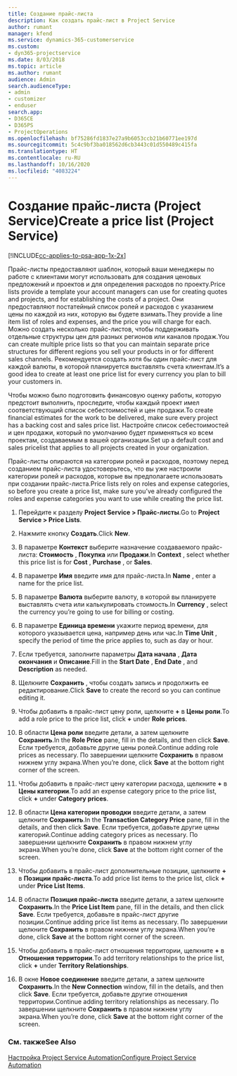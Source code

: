 ```yaml
---
title: Создание прайс-листа
description: Как создать прайс-лист в Project Service
author: rumant
manager: kfend
ms.service: dynamics-365-customerservice
ms.custom:
- dyn365-projectservice
ms.date: 8/03/2018
ms.topic: article
ms.author: rumant
audience: Admin
search.audienceType:
- admin
- customizer
- enduser
search.app:
- D365CE
- D365PS
- ProjectOperations
ms.openlocfilehash: bf75286fd1837e27a9b6053ccb21b60771ee197d
ms.sourcegitcommit: 5c4c9bf3ba018562d6cb3443c01d550489c415fa
ms.translationtype: HT
ms.contentlocale: ru-RU
ms.lasthandoff: 10/16/2020
ms.locfileid: "4083224"
---
```

# <a name="create-a-price-list-project-service"></a><span data-ttu-id="816b0-103">Создание прайс-листа (Project Service)</span><span class="sxs-lookup"><span data-stu-id="816b0-103">Create a price list (Project Service)</span></span>

[!INCLUDE[cc-applies-to-psa-app-1x-2x](../includes/cc-applies-to-psa-app-1x-2x.md)]

<span data-ttu-id="816b0-104">Прайс-листы предоставляют шаблон, который ваши менеджеры по работе с клиентами могут использовать для создания ценовых предложений и проектов и для определения расходов по проекту.</span><span class="sxs-lookup"><span data-stu-id="816b0-104">Price lists provide a template your account managers can use for creating quotes and projects, and for establishing the costs of a project.</span></span> <span data-ttu-id="816b0-105">Они предоставляют постатейный список ролей и расходов с указанием цены по каждой из них, которую вы будете взимать.</span><span class="sxs-lookup"><span data-stu-id="816b0-105">They provide a line item list of roles and expenses, and the price you will charge for each.</span></span> <span data-ttu-id="816b0-106">Можно создать несколько прайс-листов, чтобы поддерживать отдельные структуры цен для разных регионов или каналов продаж.</span><span class="sxs-lookup"><span data-stu-id="816b0-106">You can create multiple price lists so that you can maintain separate price structures for different regions you sell your products in or for different sales channels.</span></span> <span data-ttu-id="816b0-107">Рекомендуется создать хотя бы один прайс-лист для каждой валюты, в которой планируется выставлять счета клиентам.</span><span class="sxs-lookup"><span data-stu-id="816b0-107">It’s a good idea to create at least one price list for every currency you plan to bill your customers in.</span></span>  
  
<span data-ttu-id="816b0-108">Чтобы можно было подготовить финансовую оценку работы, которую предстоит выполнить, проследите, чтобы каждый проект имел соответствующий список себестоимостей и цен продажи.</span><span class="sxs-lookup"><span data-stu-id="816b0-108">To create financial estimates for the work to be delivered, make sure every project has a backing cost and sales price list.</span></span> <span data-ttu-id="816b0-109">Настройте список себестоимостей и цен продажи, который по умолчанию будет применяться ко всем проектам, создаваемым в вашей организации.</span><span class="sxs-lookup"><span data-stu-id="816b0-109">Set up a default cost and sales pricelist that applies to all projects created in your organization.</span></span>  
  
<span data-ttu-id="816b0-110">Прайс-листы опираются на категории ролей и расходов, поэтому перед созданием прайс-листа удостоверьтесь, что вы уже настроили категории ролей и расходов, которые вы предполагаете использовать при создании прайс-листа.</span><span class="sxs-lookup"><span data-stu-id="816b0-110">Price lists rely on roles and expense categories, so before you create a price list, make sure you’ve already configured the roles and expense categories you want to use while creating the price list.</span></span>  
  
1.  <span data-ttu-id="816b0-111">Перейдите к разделу **Project Service > Прайс-листы**.</span><span class="sxs-lookup"><span data-stu-id="816b0-111">Go to **Project Service > Price Lists**.</span></span>  
  
2.  <span data-ttu-id="816b0-112">Нажмите кнопку **Создать**.</span><span class="sxs-lookup"><span data-stu-id="816b0-112">Click **New**.</span></span>  
  
3.  <span data-ttu-id="816b0-113">В параметре **Контекст** выберите назначение создаваемого прайс-листа: **Стоимость** , **Покупка** или **Продажи**.</span><span class="sxs-lookup"><span data-stu-id="816b0-113">In **Context** , select whether this price list is for **Cost** , **Purchase** , or **Sales**.</span></span>  
  
4.  <span data-ttu-id="816b0-114">В параметре **Имя** введите имя для прайс-листа.</span><span class="sxs-lookup"><span data-stu-id="816b0-114">In **Name** , enter a name for the price list.</span></span>  
  
5.  <span data-ttu-id="816b0-115">В параметре **Валюта** выберите валюту, в которой вы планируете выставлять счета или калькулировать стоимость.</span><span class="sxs-lookup"><span data-stu-id="816b0-115">In **Currency** , select the currency you’re going to use for billing or costing.</span></span>  
  
6.  <span data-ttu-id="816b0-116">В параметре **Единица времени** укажите период времени, для которого указывается цена, например день или час.</span><span class="sxs-lookup"><span data-stu-id="816b0-116">In **Time Unit** , specify the period of time the price applies to, such as day or hour.</span></span>  
  
7.  <span data-ttu-id="816b0-117">Если требуется, заполните параметры **Дата начала** , **Дата окончания** и **Описание**.</span><span class="sxs-lookup"><span data-stu-id="816b0-117">Fill in the **Start Date** , **End Date** , and **Description** as needed.</span></span>  
  
8.  <span data-ttu-id="816b0-118">Щелкните **Сохранить** , чтобы создать запись и продолжить ее редактирование.</span><span class="sxs-lookup"><span data-stu-id="816b0-118">Click **Save** to create the record so you can continue editing it.</span></span>  
  
9. <span data-ttu-id="816b0-119">Чтобы добавить в прайс-лист цену роли, щелкните **+** в **Цены роли**.</span><span class="sxs-lookup"><span data-stu-id="816b0-119">To add a role price to the price list, click **+** under **Role prices**.</span></span>  
  
10. <span data-ttu-id="816b0-120">В области **Цена роли** введите детали, а затем щелкните **Сохранить**.</span><span class="sxs-lookup"><span data-stu-id="816b0-120">In the **Role Price** pane, fill in the details, and then click **Save**.</span></span> <span data-ttu-id="816b0-121">Если требуется, добавьте другие цены ролей.</span><span class="sxs-lookup"><span data-stu-id="816b0-121">Continue adding role prices as necessary.</span></span> <span data-ttu-id="816b0-122">По завершении щелкните **Сохранить** в правом нижнем углу экрана.</span><span class="sxs-lookup"><span data-stu-id="816b0-122">When you’re done, click **Save** at the bottom right corner of the screen.</span></span>  
  
11. <span data-ttu-id="816b0-123">Чтобы добавить в прайс-лист цену категории расхода, щелкните **+** в **Цены категории**.</span><span class="sxs-lookup"><span data-stu-id="816b0-123">To add an expense category price to the price list, click **+** under **Category prices**.</span></span>  
  
12. <span data-ttu-id="816b0-124">В области **Цена категории проводки** введите детали, а затем щелкните **Сохранить**.</span><span class="sxs-lookup"><span data-stu-id="816b0-124">In the **Transaction Category Price** pane, fill in the details, and then click **Save**.</span></span> <span data-ttu-id="816b0-125">Если требуется, добавьте другие цены категорий.</span><span class="sxs-lookup"><span data-stu-id="816b0-125">Continue adding category prices as necessary.</span></span> <span data-ttu-id="816b0-126">По завершении щелкните **Сохранить** в правом нижнем углу экрана.</span><span class="sxs-lookup"><span data-stu-id="816b0-126">When you’re done, click **Save** at the bottom right corner of the screen.</span></span>  
  
13. <span data-ttu-id="816b0-127">Чтобы добавить в прайс-лист дополнительные позиции, щелкните **+** в **Позиции прайс-листа**.</span><span class="sxs-lookup"><span data-stu-id="816b0-127">To add price list items to the price list, click **+** under **Price List Items**.</span></span>  
  
14. <span data-ttu-id="816b0-128">В области **Позиция прайс-листа** введите детали, а затем щелкните **Сохранить**.</span><span class="sxs-lookup"><span data-stu-id="816b0-128">In the **Price List Item** pane, fill in the details, and then click **Save**.</span></span> <span data-ttu-id="816b0-129">Если требуется, добавьте в прайс-лист другие позиции.</span><span class="sxs-lookup"><span data-stu-id="816b0-129">Continue adding price list items as necessary.</span></span> <span data-ttu-id="816b0-130">По завершении щелкните **Сохранить** в правом нижнем углу экрана.</span><span class="sxs-lookup"><span data-stu-id="816b0-130">When you’re done, click **Save** at the bottom right corner of the screen.</span></span>  
  
15. <span data-ttu-id="816b0-131">Чтобы добавить в прайс-лист отношения территории, щелкните **+** в **Отношения территории**.</span><span class="sxs-lookup"><span data-stu-id="816b0-131">To add territory relationships to the price list, click **+** under **Territory Relationships**.</span></span>  
  
16. <span data-ttu-id="816b0-132">В окне **Новое соединение** введите детали, а затем щелкните **Сохранить**.</span><span class="sxs-lookup"><span data-stu-id="816b0-132">In the **New Connection** window, fill in the details, and then click **Save**.</span></span> <span data-ttu-id="816b0-133">Если требуется, добавьте другие отношения территории.</span><span class="sxs-lookup"><span data-stu-id="816b0-133">Continue adding territory relationships as necessary.</span></span> <span data-ttu-id="816b0-134">По завершении щелкните **Сохранить** в правом нижнем углу экрана.</span><span class="sxs-lookup"><span data-stu-id="816b0-134">When you’re done, click **Save** at the bottom right corner of the screen.</span></span>  
  
### <a name="see-also"></a><span data-ttu-id="816b0-135">См. также</span><span class="sxs-lookup"><span data-stu-id="816b0-135">See Also</span></span>  
 [<span data-ttu-id="816b0-136">Настройка Project Service Automation</span><span class="sxs-lookup"><span data-stu-id="816b0-136">Configure Project Service Automation</span></span>](../psa/configure.md)
